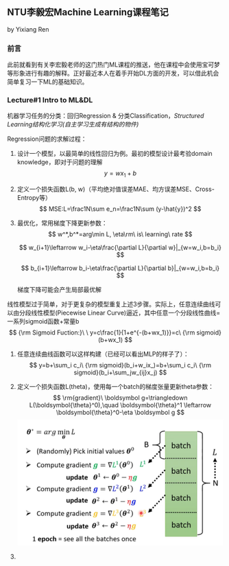## NTU李毅宏Machine Learning课程笔记

by Yixiang Ren

### 前言

此前就看到有关李宏毅老师的这门热门ML课程的推送，他在课程中会使用宝可梦等形象进行有趣的解释。正好最近本人在着手开始DL方面的开发，可以借此机会简单复习一下ML的基础知识。



### Lecture#1 Intro to ML&DL

机器学习任务的分类：回归Regression & 分类Classification，*Structured Learning结构化学习(自主学习生成有结构的物件)*

Regression问题的求解过程：

1. 设计一个模型，以最简单的线性回归为例。最初的模型设计最考验domain knowledge，即对于问题的理解
   $$
   y=wx_1+b
   $$

2. 定义一个损失函数L(b, w)（平均绝对值误差MAE、均方误差MSE、Cross-Entropy等）
   $$
   MSE:L=\frac1N\sum e_n=\frac1N\sum (y-\hat{y})^2
   $$

3. 最优化，常用梯度下降更新参数：
   $$
   w^*,b^*=arg\min L, \eta\rm\ is\ learning\ rate
   $$

   $$
   w_{i+1}\leftarrow w_i-\eta\frac{\partial L}{\partial w}|_{w=w_i,b=b_i}
   $$

   $$
   b_{i+1}\leftarrow b_i-\eta\frac{\partial L}{\partial b}|_{w=w_i,b=b_i}
   $$

   梯度下降可能会产生局部最优解

   

线性模型过于简单，对于更复杂的模型重复上述3步骤。实际上，任意连续曲线可以由分段线性模型(Piecewise Linear Curve)逼近，其中任意一个分段线性曲线=一系列sigmoid函数+常量b
$$
{\rm Sigmoid Fuction:}\ \ y=c\frac{1}{1+e^{-(b+wx_1)}}=c\ {\rm sigmoid}(b+wx_1)
$$

1. 任意连续曲线函数可以这样构建（已经可以看出MLP的样子了）：
   $$
   y=b+\sum_i c_i\ {\rm sigmoid}(b_i+w_ix_)=b+\sum_i c_i\ {\rm sigmoid}(b_i+\sum_jw_{ij}x_j)
   $$

2. 定义一个损失函数L(theta)，使用每一个batch的梯度张量更新theta参数：
   $$
   \rm{gradient}\ \boldsymbol g=\triangledown L(\boldsymbol{\theta}^0),\quad \boldsymbol{\theta}^1 \leftarrow \boldsymbol{\theta}^0-\eta \boldsymbol g
   $$
   ![推理过程](https://github.com/Invisible-bob/Invisible-bob.github.io/blob/master/images/ML_slide/截屏2021-03-11%20下午2.01.09.png)

3. 



































